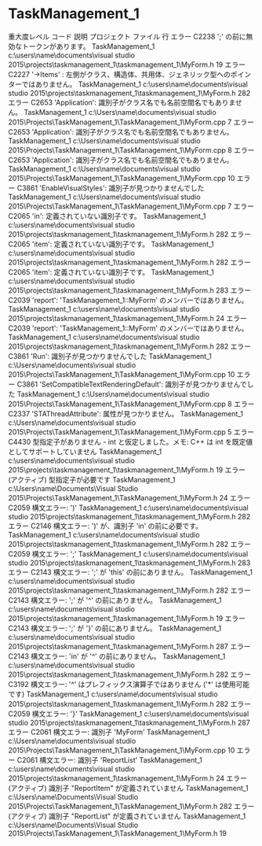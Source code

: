 # TaskManagement_1

重大度レベル	コード	説明	プロジェクト	ファイル	行
エラー	C2238	';' の前に無効なトークンがあります。	TaskManagement_1	c:\users\name\documents\visual studio 2015\projects\taskmanagement_1\taskmanagement_1\MyForm.h	19
エラー	C2227	'->Items' : 左側がクラス、構造体、共用体、ジェネリック型へのポインターではありません。	TaskManagement_1	c:\users\name\documents\visual studio 2015\projects\taskmanagement_1\taskmanagement_1\MyForm.h	282
エラー	C2653	'Application': 識別子がクラス名でも名前空間名でもありません。	TaskManagement_1	c:\Users\name\documents\visual studio 2015\Projects\TaskManagement_1\TaskManagement_1\MyForm.cpp	7
エラー	C2653	'Application': 識別子がクラス名でも名前空間名でもありません。	TaskManagement_1	c:\Users\name\documents\visual studio 2015\Projects\TaskManagement_1\TaskManagement_1\MyForm.cpp	8
エラー	C2653	'Application': 識別子がクラス名でも名前空間名でもありません。	TaskManagement_1	c:\Users\name\documents\visual studio 2015\Projects\TaskManagement_1\TaskManagement_1\MyForm.cpp	10
エラー	C3861	'EnableVisualStyles': 識別子が見つかりませんでした	TaskManagement_1	c:\Users\name\documents\visual studio 2015\Projects\TaskManagement_1\TaskManagement_1\MyForm.cpp	7
エラー	C2065	'in': 定義されていない識別子です。	TaskManagement_1	c:\users\name\documents\visual studio 2015\projects\taskmanagement_1\taskmanagement_1\MyForm.h	282
エラー	C2065	'item': 定義されていない識別子です。	TaskManagement_1	c:\users\name\documents\visual studio 2015\projects\taskmanagement_1\taskmanagement_1\MyForm.h	282
エラー	C2065	'item': 定義されていない識別子です。	TaskManagement_1	c:\users\name\documents\visual studio 2015\projects\taskmanagement_1\taskmanagement_1\MyForm.h	283
エラー	C2039	'report': 'TaskManagement_1::MyForm' のメンバーではありません。	TaskManagement_1	c:\users\name\documents\visual studio 2015\projects\taskmanagement_1\taskmanagement_1\MyForm.h	24
エラー	C2039	'report': 'TaskManagement_1::MyForm' のメンバーではありません。	TaskManagement_1	c:\users\name\documents\visual studio 2015\projects\taskmanagement_1\taskmanagement_1\MyForm.h	282
エラー	C3861	'Run': 識別子が見つかりませんでした	TaskManagement_1	c:\Users\name\documents\visual studio 2015\Projects\TaskManagement_1\TaskManagement_1\MyForm.cpp	10
エラー	C3861	'SetCompatibleTextRenderingDefault': 識別子が見つかりませんでした	TaskManagement_1	c:\Users\name\documents\visual studio 2015\Projects\TaskManagement_1\TaskManagement_1\MyForm.cpp	8
エラー	C2337	'STAThreadAttribute': 属性が見つかりません。	TaskManagement_1	c:\Users\name\documents\visual studio 2015\Projects\TaskManagement_1\TaskManagement_1\MyForm.cpp	5
エラー	C4430	型指定子がありません - int と仮定しました。メモ: C++ は int を既定値としてサポートしていません	TaskManagement_1	c:\users\name\documents\visual studio 2015\projects\taskmanagement_1\taskmanagement_1\MyForm.h	19
エラー (アクティブ)		型指定子が必要です	TaskManagement_1	c:\Users\name\Documents\Visual Studio 2015\Projects\TaskManagement_1\TaskManagement_1\MyForm.h	24
エラー	C2059	構文エラー: ')'	TaskManagement_1	c:\users\name\documents\visual studio 2015\projects\taskmanagement_1\taskmanagement_1\MyForm.h	282
エラー	C2146	構文エラー: ')' が、識別子 'in' の前に必要です。	TaskManagement_1	c:\users\name\documents\visual studio 2015\projects\taskmanagement_1\taskmanagement_1\MyForm.h	282
エラー	C2059	構文エラー: ';'	TaskManagement_1	c:\users\name\documents\visual studio 2015\projects\taskmanagement_1\taskmanagement_1\MyForm.h	283
エラー	C2143	構文エラー: ';' が 'this' の前にありません。	TaskManagement_1	c:\users\name\documents\visual studio 2015\projects\taskmanagement_1\taskmanagement_1\MyForm.h	282
エラー	C2143	構文エラー: ';' が '^' の前にありません。	TaskManagement_1	c:\users\name\documents\visual studio 2015\projects\taskmanagement_1\taskmanagement_1\MyForm.h	19
エラー	C2143	構文エラー: ';' が '}' の前にありません。	TaskManagement_1	c:\users\name\documents\visual studio 2015\projects\taskmanagement_1\taskmanagement_1\MyForm.h	287
エラー	C2143	構文エラー: 'in' が '^' の前にありません。	TaskManagement_1	c:\users\name\documents\visual studio 2015\projects\taskmanagement_1\taskmanagement_1\MyForm.h	282
エラー	C3192	構文エラー: '^' はプレフィックス演算子ではありません ('*' は使用可能です)	TaskManagement_1	c:\users\name\documents\visual studio 2015\projects\taskmanagement_1\taskmanagement_1\MyForm.h	282
エラー	C2059	構文エラー: '}'	TaskManagement_1	c:\users\name\documents\visual studio 2015\projects\taskmanagement_1\taskmanagement_1\MyForm.h	287
エラー	C2061	構文エラー: 識別子 'MyForm'	TaskManagement_1	c:\Users\name\documents\visual studio 2015\Projects\TaskManagement_1\TaskManagement_1\MyForm.cpp	10
エラー	C2061	構文エラー: 識別子 'ReportList'	TaskManagement_1	c:\users\name\documents\visual studio 2015\projects\taskmanagement_1\taskmanagement_1\MyForm.h	24
エラー (アクティブ)		識別子 "ReportItem" が定義されていません	TaskManagement_1	c:\Users\name\Documents\Visual Studio 2015\Projects\TaskManagement_1\TaskManagement_1\MyForm.h	282
エラー (アクティブ)		識別子 "ReportList" が定義されていません	TaskManagement_1	c:\Users\name\Documents\Visual Studio 2015\Projects\TaskManagement_1\TaskManagement_1\MyForm.h	19
